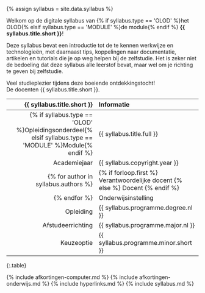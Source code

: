 {% assign syllabus = site.data.syllabus %}

Welkom op de digitale syllabus van {% if syllabus.type == 'OLOD' %}het OLOD{% elsif syllabus.type == 'MODULE' %}de module{% endif %} **{{ syllabus.title.short }}**!

Deze syllabus bevat een introductie tot de te kennen werkwijze en technologieën, met daarnaast tips, koppelingen naar documentatie, artikelen en tutorials die je op weg helpen bij de zelfstudie. Het is zeker niet de bedoeling dat deze syllabus alle leerstof bevat, maar wel om je richting te geven bij zelfstudie.

Veel studieplezier tijdens deze boeiende ontdekkingstocht!  
De docenten {{ syllabus.title.short }}.

| {{ syllabus.title.short }} | Informatie |
|---------------------------:|:-----------|
| {% if syllabus.type == 'OLOD' %}Opleidingsonderdeel{% elsif syllabus.type == 'MODULE' %}Module{% endif %} | {{ syllabus.title.full }} |
| Academiejaar | {{ syllabus.copyright.year }} |
{% for author in syllabus.authors %}| {% if forloop.first %} Verantwoordelijke docent {% else %} Docent {% endif %} | [{{ author.name.full }}][] |
{% endfor %}| Onderwijsinstelling | [{{ syllabus.copyright.institute.nl }}][] |
| Opleiding | {{ syllabus.programme.degree.nl }} |{% if syllabus.programme.major %}
| Afstudeerrichting | {{ syllabus.programme.major.nl }} |{% endif %}{% if syllabus.programme.minor %}
| Keuzeoptie | {{ syllabus.programme.minor.short }} |{% endif %}
{:.table}


{% include afkortingen-computer.md %}
{% include afkortingen-onderwijs.md %}
{% include hyperlinks.md %}
{% include syllabus.md %}
